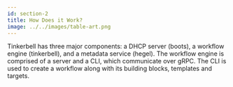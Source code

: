 ```yaml
---
id: section-2
title: How Does it Work?
image: ../../images/table-art.png
---
```


Tinkerbell has three major components: a DHCP server (boots), a workflow engine (tinkerbell), and a metadata service (hegel). The workflow engine is comprised of a server and a CLI, which communicate over gRPC. The CLI is used to create a workflow along with its building blocks, templates and targets.

